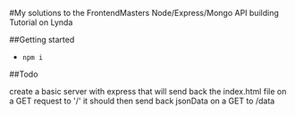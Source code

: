 #My solutions to the FrontendMasters Node/Express/Mongo API building Tutorial on Lynda


##Getting started
* `npm i`

##Todo

create a basic server with express
that will send back the index.html file on a GET request to '/'
it should then send back jsonData on a GET to /data
